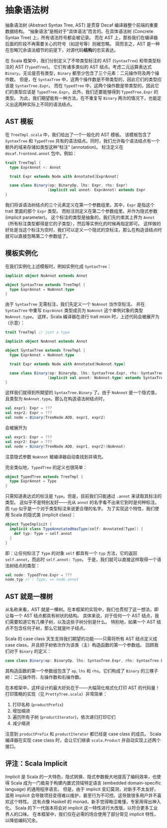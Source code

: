 # 抽象语法树

抽象语法树 (Abstract Syntax Tree, AST) 是贯穿 Decaf 编译器整个前端的重要数据结构。
“抽象语法”是相对于“具体语法”而言的。在具体语法树 (Concrete Syntax Tree) 上，所有语法符号都会被记录。
而在 AST 上，那些我们在编译器后面的阶段不再需要关心的符号（如逗号等）则被忽略。
简而言之，AST 是一种在忽略冗余语法细节的前提下，对源代码**结构**的忠实表达。

在 Scala 框架中，我们分别定义了不带类型标注的 AST (`SyntaxTree`) 和带类型标注的 AST (`TypedTree`)。
它们有诸多类似的 AST 结点。考虑二元运算表达式 `Binary`。无论是否有类型，`Binary` 都至少包含了三个元素：二元操作符及两个操作数。
但是，在 `SyntaxTree` 中，这两个操作数是不带类型的，因此它们的类型应该是 `SyntaxTree.Expr`。
而在 `TypedTree` 中，这两个操作数是带类型的，因此它们的类型应该是 `TypedTree.Expr`。此外，我们还要能够得到 `TypedTree.Expr` 的类型。
为此，我们期望能有一种方法，在不重复写 `Binary` 两次的情况下，也能定义出这两种实际上不同的语法结点。

## AST 模板

在 `TreeTmpl.scala` 中，我们给出了一个一般化的 AST 模板。
该模板包含了 `SyntaxTree` 和 `TypedTree` 共有的语法结点。同时，我们允许每个语法结点有一个额外的域来存储如类型这种“标注” (annotation)。
标注定义在 `decaf.frontend.annot` 包中。例如：

```scala
trait TreeTmpl {
  type ExprAnnot <: Annot

  trait Expr extends Node with Annotated[ExprAnnot]

  case class Binary(op: BinaryOp, lhs: Expr, rhs: Expr)
                   (implicit val annot: ExprAnnot) extends Expr
}
```

我们将该语法树结点的三个元素定义在第一个参数组里。其中，`Expr` 是指这个 trait 里面的那个 `Expr` 类型。
而标注则定义在第二个参数组里，并作为隐式参数 (implicit parameter)。
这个标注的类型是抽象的，我们先约束其上界为 `Annot`（所有标注类型都得是它的子类型），然后等实例化的时候再指定即可。
这样做的好处是当这个标注为空时，我们可以定义一个隐式的空标注，那么在构造该结点时就可以直接忽略第二个参数组了。

## 模板实例化

在我们实例化上述模板时，例如实例化成 `SyntaxTree`：

```scala
implicit object NoAnnot extends Annot

object SyntaxTree extends TreeTmpl {
  type ExprAnnot = NoAnnot.type
}
```

由于 `SyntaxTree` 无需标注，我们先定义一个 `NoAnnot` 当作空标注。
并在 `SyntaxTree` 中重写 `ExprAnnot` 类型成员为 `NoAnnot` 这个单例对象的类型 `NoAnnot.type`。
这样，Scala 编译器在进行 trait mixin 时，上述代码会被展开为（示意）：

```scala
trait TreeTmpl // just a type

implicit object NoAnnot extends Annot

object SyntaxTree extends TreeTmpl {
  type ExprAnnot = NoAnnot.type

  trait Expr extends Node with Annotated[NoAnnot.type]

  case class Binary(op: BinaryOp, lhs: SyntaxTree.Expr, rhs: SyntaxTree.Expr)
                   (implicit val annot: NoAnnot.type) extends SyntaxTree.Expr
}
```

这样我们就得到所期望的 `SyntaxTree.Binary` 了。由于 `NoAnnot` 是一个隐式值，且类型为 `NoAnnot.type`。那么在构造语法树结点时，

```scala
val expr1: Expr = ???
val expr2: Expr = ???
val node = Binary(TreeNode.ADD, expr1, expr2)
```

会被展开为

```scala
val expr1: Expr = ???
val expr2: Expr = ???
val node = Binary(TreeNode.ADD, expr1, expr2)(NoAnnot)
```

注意隐式参数 `NoAnnot` 被编译器自动查找到并填充。

完全类似地，`TypedTree` 的定义也很简单：

```scala
object TypedTree extends TreeTmpl {
  type ExprAnnot = Type
}
```

只需知道表达式的标注是 `Type`。但是，目前我们只能通过 `.annot` 来读取其标注的类型。
这似乎不是特别友好——光从 `annot` 的名字看不出来它到时是何种标注。而 `typ` 似乎是一个对于类型标注来说更合理的名字。
为了实现这个特性，我们使用 Scala 的隐式类 (implicit class)：

```scala
object TypeImplicit {
  implicit class TypeAnnotatedHasType(self: Annotated[Type]) {
    def typ: Type = self.annot
  }
}
```

即：让任何标注了 `Type` 的对象 `self` 都具有一个 `typ` 方法，它的返回 `self.annot`，而此时 `self.annot: Type`。
于是，我们就可以直接这样取得一个语法树结点的类型：

```scala
val node: TypedTree.Expr = ???
node.typ // : Type, == node.annot
```

## AST 就是一棵树

从名称来看，AST 就是一棵树。在本框架的实现中，我们也贯彻了这一想法，即让每一个 AST 结点都具有树状的结构。
具体来说，对于任何一个 AST 结点，我们需要知道它有几棵子树，以及这些子树分别是什么。
特别地，如果一个 AST 结点不包含任何子树，那么它就是叶子结点。

Scala 的 case class 天生支持我们期望的功能——只需将所有 AST 结点定义成 case class，并且把子树依次作为该类（主）构造函数的第一个参数组。
回顾我们对于 `Binary` 的定义：

```scala
case class Binary(op: BinaryOp, lhs: SyntaxTree.Expr, rhs: SyntaxTree.Expr)(...)
```

其构造函数的第一个参数组包含了 `op`, `lhs` 和 `rhs`。它们构成了 `Binary` 的三棵子树：二元操作符、左操作数和右操作数。

在本框架中，这样设计的最大好处在于——大幅简化格式化打印 AST 的代码量！打印策略的实现（见 `PrettyTree.scala`）非常简单：

1. 打印名称 (`productPrefix`)
2. 增加缩进
3. 遍历所有子树 (`productIterator`)，依次递归打印它们
4. 减少缩进

注意到 `productPrefix` 和 `productIterator` 都已经是 case class 的成员。
Scala 编译器在实现 case class 时，会让它们继承 `scala.Product` 并自动实现上述两个接口。

## 评注：Scala Implicit

Implicit 是 Scala 的一大特色，隐式转换、隐式参数极大地提高了编码效率，也使得 Scala 成为一门极易于构建内置式领域特定语言
(embedded domain-specific language) 的通用程序语言。
但是，由于 implicit 变幻莫测，对新手不太友好，滥用 implicit 会导致项目变得难以维护，甚至行为不可控。这导致很多用户并不喜欢这个特性。
这有点像 Haskell 的 monad，新手觉得晦涩难懂，专家用得出神入化。
Scala 的下一代版本将会对 implicit 这一特性进行大改版，以符合更多工业界人的口味。
在本框架中，我们仅在必需的场合使用了部分常见 implicit 特性，以降低编码冗余。
